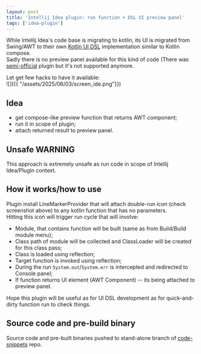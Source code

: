 ```yaml
---
layout: post
title: 'Intellij Idea plugin: run function + DSL UI preview panel'
tags: ['idea-plugin']
---
```

While Intellij Idea's code base is migrating to kotlin, its UI is migrated from Swing/AWT to their own [Kotlin UI DSL](https://plugins.jetbrains.com/docs/intellij/kotlin-ui-dsl-version-2.html) implementation similar to Kotlin compose.    
Sadly there is no preview panel available for this kind of code (There was [semi-official](https://plugins.jetbrains.com/plugin/14228-intellij-kotlin-ui-dsl-preview) plugin but it's not supported anymore.    

Let get few hacks to have it available:  
![]({{ "/assets/2025/06/03/screen_ide.png"}})
<!-- more -->

## Idea 
- get compose-like preview function that returns AWT component;
- run it in scope of plugin;
- attach returned result to preview panel.

## Unsafe WARNING  
This approach is extremely unsafe as run code in scope of Intellij Idea/Plugin context.  

## How it works/how to use 
Plugin install LineMarkerProvider that will attach double-run icon (check screenshot above) to any kotlin function that has no parameters.  
Hitting this icon will trigger run cycle that will involve:
- Module, that contains function will be built (same as from Build/Build module menu);
- Class path of module will be collected and ClassLoader will be created for this class pass;
- Class is loaded using reflection;
- Target function is invoked using reflection;
- During the run `System.out`/`System.err` is intercepted and redirected to Console panel;
- If function returns UI element (AWT Component) -- its being attached to preview panel. 


Hope this plugin will be useful as for UI DSL development as for quick-and-dirty function run to check things. 

## Source code and pre-build binary 

Source code and pre-built binaries pushed to stand-alone branch of [code-snippets](https://github.com/dkimitsa/codesnippets/tree/idea/plugin/unsafe-run) repo.

